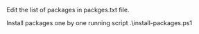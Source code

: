 Edit the list of packages in packges.txt file.

Install packages one by one running script
.\install-packages.ps1
